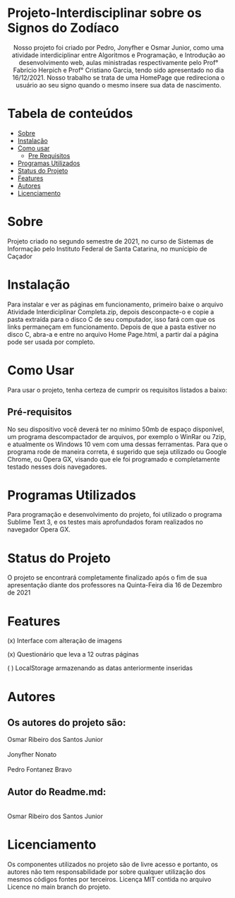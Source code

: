 #  Projeto-Interdisciplinar sobre os Signos do Zodíaco
<p align="center">Nosso projeto foi criado por Pedro, Jonyfher e Osmar Junior, como uma atividade interdiciplinar entre Algoritmos e Programação, e Introdução ao desenvolvimento web, aulas ministradas respectivamente pelo Prof° Fabrício Herpich e Prof° Cristiano Garcia, tendo sido apresentado no dia 16/12/2021. Nosso trabalho se trata de uma HomePage que redireciona o usuário ao seu signo quando o mesmo insere sua data de nascimento.</p>

Tabela de conteúdos
=================
<!--ts-->
   * [Sobre](#Sobre)
   * [Instalação](#instalação)
   * [Como usar](#como-usar)
      * [Pre Requisitos](#pre-requisitos)
   * [Programas Utilizados](#programas-utilizados)
   * [Status do Projeto](#status-do-projeto)
   * [Features](#Features)
   * [Autores](#Autores)
   * [Licenciamento](#Licenciamento)
<!--te-->
# Sobre 

<p> Projeto criado no segundo semestre de 2021, no curso de Sistemas de Informação pelo Instituto Federal de Santa Catarina, no munícipio de Caçador<p>
  
# Instalação
 
<p> Para instalar e ver as páginas em funcionamento, primeiro baixe o arquivo Atividade Interdiciplinar Completa.zip, depois desconpacte-o e copie a pasta extraída para o disco C de seu computador, isso fará com que os links permaneçam em funcionamento. Depois de que a pasta estiver no disco C, abra-a e entre no arquivo Home Page.html, a partir daí a página pode ser usada por completo.</p>


# Como Usar

<p>Para usar o projeto, tenha certeza de cumprir os requisitos listados a baixo:</p>

<h2>Pré-requisitos</h2>

<p>No seu dispositivo você deverá ter no mínimo 50mb de espaço dísponivel, um programa descompactador de arquivos, por exemplo o WinRar ou 7zip, e atualmente os Windows 10 vem com uma dessas ferramentas. Para que o programa rode de maneira correta, é sugerido que seja utilizado ou Google Chrome, ou Opera GX, visando que ele foi programado e completamente testado nesses dois navegadores.</p>

# Programas Utilizados

<p> Para programação e desenvolvimento do projeto, foi utilizado o programa Sublime Text 3, e os testes mais aprofundados foram realizados no navegador Opera GX.</p>

# Status do Projeto

<p>O projeto se encontrará completamente finalizado após o fim de sua apresentação diante dos professores na Quinta-Feira dia 16 de Dezembro de 2021</p>

# Features

<p>(x) Interface com alteração de imagens</p>
<p>(x) Questionário que leva a 12 outras páginas</p>
<p>( ) LocalStorage armazenando as datas anteriormente inseridas</p>

# Autores

<h2>Os autores do projeto são:</h2>
Osmar Ribeiro dos Santos Junior<br><br>
Jonyfher Nonato<br><br> 
Pedro Fontanez Bravo<br>

<h2>Autor do Readme.md:</h2><br>
Osmar Ribeiro dos Santos Junior

# Licenciamento

Os componentes utilizados no projeto são de livre acesso e portanto, os autores não tem responsabilidade por sobre qualquer utilização dos mesmos códigos fontes por terceiros. Licença MIT contida no arquivo Licence no main branch do projeto.


